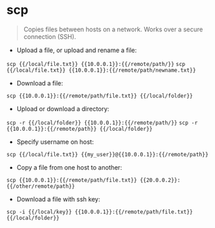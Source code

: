 # scp

> Copies files between hosts on a network.
> Works over a secure connection (SSH).

- Upload a file, or upload and rename a file:

`scp {{/local/file.txt}} {{10.0.0.1}}:{{/remote/path/}}`
`scp {{/local/file.txt}} {{10.0.0.1}}:{{/remote/path/newname.txt}}`

- Download a file:

`scp {{10.0.0.1}}:{{/remote/path/file.txt}} {{/local/folder}}`

- Upload or download a directory:

`scp -r {{/local/folder}} {{10.0.0.1}}:{{/remote/path/}}`
`scp -r {{10.0.0.1}}:{{/remote/path}} {{/local/folder}}`

- Specify username on host:

`scp {{/local/file.txt}} {{my_user}}@{{10.0.0.1}}:{{/remote/path}}`

- Copy a file from one host to another:

`scp {{10.0.0.1}}:{{/remote/path/file.txt}} {{20.0.0.2}}:{{/other/remote/path}}`

- Download a file with ssh key:

`scp -i {{/local/key}} {{10.0.0.1}}:{{/remote/path/file.txt}} {{/local/folder}}`
